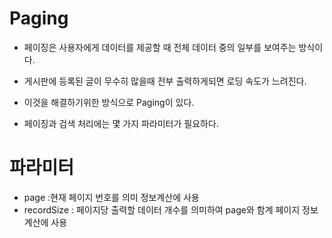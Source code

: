 # Paging


-  페이징은 사용자에게 데이터를 제공할 때 전체 데이터 중의 일부를 보여주는 방식이다.
- 게시판에 등록된 글이 무수히 많을때 전부 출력하게되면 로딩 속도가 느려진다. 
- 이것을 해결하기위한 방식으로 Paging이 있다.


- 페이징과 검색 처리에는 몇 가지 파라미터가 필요하다. 

# 파라미터 
- page :현재 페이지 번호를 의미 정보계산에 사용
- recordSize : 페이지당 출력할 데이터 개수를 의미하여 page와 함계 페이지 정보 계산에 사용

